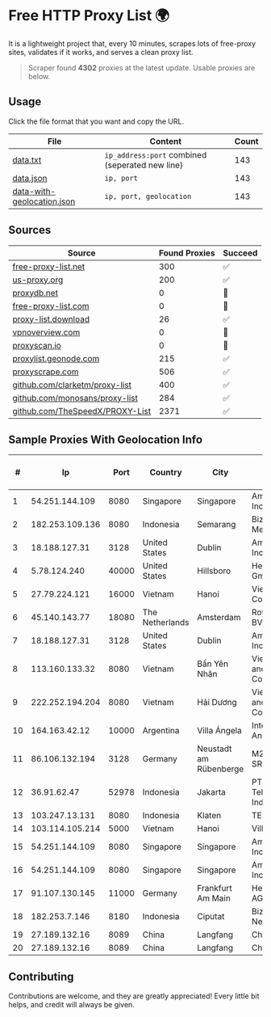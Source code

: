 
# Free HTTP Proxy List 🌍

It is a lightweight project that, every 10 minutes, scrapes lots of free-proxy sites, validates if it works, and serves a clean proxy list.


> Scraper found **4302** proxies at the latest update. Usable proxies are below.

## Usage

Click the file format that you want and copy the URL.


|File|Content|Count|
|----|-------|-----|
|[data.txt](https://raw.githubusercontent.com/themiralay/Proxy-List-World/master/data.txt)|`ip_address:port` combined (seperated new line)|143|
|[data.json](https://raw.githubusercontent.com/themiralay/Proxy-List-World/master/data.json)|`ip, port`|143|
|[data-with-geolocation.json](https://raw.githubusercontent.com/themiralay/Proxy-List-World/master/data-with-geolocation.json)|`ip, port, geolocation`|143|

## Sources

|Source|Found Proxies|Succeed|
|------|-------------|-------|
|[free-proxy-list.net](https://free-proxy-list.net)|300|✅|
|[us-proxy.org](https://www.us-proxy.org)|200|✅|
|[proxydb.net](http://proxydb.net)|0|🚫|
|[free-proxy-list.com](https://free-proxy-list.com/?page=&port=&type%5B%5D=http&type%5B%5D=https&up_time=0&search=Search)|0|🚫|
|[proxy-list.download](https://www.proxy-list.download/HTTP)|26|✅|
|[vpnoverview.com](https://vpnoverview.com/privacy/anonymous-browsing/free-proxy-servers)|0|🚫|
|[proxyscan.io](https://www.proxyscan.io)|0|🚫|
|[proxylist.geonode.com](https://proxylist.geonode.com/api/proxy-list?limit=300&page=1&sort_by=lastChecked&sort_type=desc&protocols=http,https)|215|✅|
|[proxyscrape.com](https://api.proxyscrape.com/v2/?request=displayproxies&protocol=http&timeout=10000&country=all&ssl=all&anonymity=all)|506|✅|
|[github.com/clarketm/proxy-list](https://raw.githubusercontent.com/clarketm/proxy-list/master/proxy-list-raw.txt)|400|✅|
|[github.com/monosans/proxy-list](https://raw.githubusercontent.com/monosans/proxy-list/main/proxies/http.txt)|284|✅|
|[github.com/TheSpeedX/PROXY-List](https://raw.githubusercontent.com/TheSpeedX/PROXY-List/master/http.txt)|2371|✅|


## Sample Proxies With Geolocation Info

|#|Ip|Port|Country|City|Internet Service Provider|
|-|--|----|-------|----|-------------------------|
|1|54.251.144.109|8080|Singapore|Singapore|Amazon.com, Inc.|
|2|182.253.109.136|8080|Indonesia|Semarang|Biznet Metronet|
|3|18.188.127.31|3128|United States|Dublin|Amazon.com, Inc.|
|4|5.78.124.240|40000|United States|Hillsboro|Hetzner Online GmbH|
|5|27.79.224.121|16000|Vietnam|Hanoi|Viettel Corporation|
|6|45.140.143.77|18080|The Netherlands|Amsterdam|RoyaleHosting BV|
|7|18.188.127.31|3128|United States|Dublin|Amazon.com, Inc.|
|8|113.160.133.32|8080|Vietnam|Bẩn Yên Nhân|VietNam Post and Telecom Corporation|
|9|222.252.194.204|8080|Vietnam|Hải Dương|VietNam Post and Telecom Corporation|
|10|164.163.42.12|10000|Argentina|Villa Ángela|Interret Villa Angela SRL|
|11|86.106.132.194|3128|Germany|Neustadt am Rübenberge|M247 Europe SRL|
|12|36.91.62.47|52978|Indonesia|Jakarta|PT Telekomunikasi Indonesia|
|13|103.247.13.131|8080|Indonesia|Klaten|TERABIT|
|14|103.114.105.214|5000|Vietnam|Hanoi|Village 1|
|15|54.251.144.109|8080|Singapore|Singapore|Amazon.com, Inc.|
|16|54.251.144.109|8080|Singapore|Singapore|Amazon.com, Inc.|
|17|91.107.130.145|11000|Germany|Frankfurt Am Main|Hetzner Online AG|
|18|182.253.7.146|8180|Indonesia|Ciputat|Biznet Networks|
|19|27.189.132.16|8089|China|Langfang|Chinanet|
|20|27.189.132.16|8089|China|Langfang|Chinanet|



## Contributing

Contributions are welcome, and they are greatly appreciated! Every
little bit helps, and credit will always be given.

